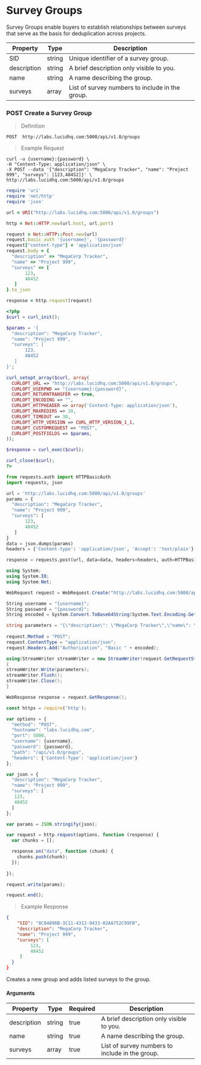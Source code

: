 # Survey Groups

Survey Groups enable buyers to establish relationships between surveys that serve as the basis for deduplication across projects.

| Property    | Type   | Description                                     |
|-------------|--------|-------------------------------------------------|
| SID         | string | Unique identifier of a survey group.            |
| description | string | A brief description only visible to you.        |
| name        | string | A name describing the group.                    |
| surveys     | array  | List of survey numbers to include in the group. |

### POST Create a Survey Group

> Definition

```plaintext
POST  http://labs.lucidhq.com:5000/api/v1.0/groups
```

> Example Request

```shell
curl -u {username}:{password} \
-H "Content-Type: application/json" \
-X POST --data '{"description": "MegaCorp Tracker", "name": "Project 999", "surveys": [123,48452]}' \
http://labs.lucidhq.com:5000/api/v1.0/groups
```

```ruby
require 'uri'
require 'net/http'
require 'json'

url = URI("http://labs.lucidhq.com:5000/api/v1.0/groups")

http = Net::HTTP.new(url.host, url.port)

request = Net::HTTP::Post.new(url)
request.basic_auth '{username}', '{password}'
request["content-type"] = 'application/json'
request.body = {
  "description" => "MegaCorp Tracker",
  "name" => "Project 999",
  "surveys" => [
       123,
       48452
   ]
}.to_json

response = http.request(request)
```

```php
<?php
$curl = curl_init();

$params = '{
  "description": "MegaCorp Tracker",
  "name": "Project 999",
  "surveys": [
       123,
       48452
   ]
}';

curl_setopt_array($curl, array(
  CURLOPT_URL => "http://labs.lucidhq.com:5000/api/v1.0/groups",
  CURLOPT_USERPWD => "{username}:{password}",
  CURLOPT_RETURNTRANSFER => true,
  CURLOPT_ENCODING => "",
  CURLOPT_HTTPHEADER => array('Content-Type: application/json'),
  CURLOPT_MAXREDIRS => 10,
  CURLOPT_TIMEOUT => 30,
  CURLOPT_HTTP_VERSION => CURL_HTTP_VERSION_1_1,
  CURLOPT_CUSTOMREQUEST => "POST",
  CURLOPT_POSTFIELDS => $params,
));

$response = curl_exec($curl);

curl_close($curl);
?>

```

```python
from requests.auth import HTTPBasicAuth
import requests, json

url = 'http://labs.lucidhq.com:5000/api/v1.0/groups'
params = {
  "description": "MegaCorp Tracker",
  "name": "Project 999",
  "surveys": [
       123,
       48452
   ]
}
data = json.dumps(params)
headers = {'Content-type': 'application/json', 'Accept': 'text/plain'}

response = requests.post(url, data=data, headers=headers, auth=HTTPBasicAuth('{username}', '{password}'))
```

```csharp
using System;
using System.IO;
using System.Net;

WebRequest request = WebRequest.Create("http://labs.lucidhq.com:5000/api/v1.0/groups");

String username = "{username}";
String password = "{password}";
String encoded = System.Convert.ToBase64String(System.Text.Encoding.GetEncoding("ISO-8859-1").GetBytes(username + ":" + password));

string parameters = "{\"description\": \"MegaCorp Tracker\",\"name\": \"Project 999\",\"surveys\": [123,48452]}";
	
request.Method = "POST";
request.ContentType = "application/json";
request.Headers.Add("Authorization", "Basic " + encoded);

using(StreamWriter streamWriter = new StreamWriter(request.GetRequestStream()))
{
streamWriter.Write(parameters);
streamWriter.Flush();
streamWriter.Close();
}

WebResponse response = request.GetResponse();
```

```javascript
const https = require('http');

var options = {
  "method": "POST",
  "hostname": "labs.lucidhq.com",
  "port": 5000,
  "username": {username},
  "password": {password},
  "path": "/api/v1.0/groups",
  "headers": {'Content-Type': 'application/json'}
};

var json = {
  "description": "MegaCorp Tracker",
  "name": "Project 999",
  "surveys": [
   123,
   48452
  ]
};

var params = JSON.stringify(json);

var request = http.request(options, function (response) {
  var chunks = [];

  response.on("data", function (chunk) {
    chunks.push(chunk);
  });
  
});

request.write(params);

request.end();
```

> Example Response

```json 
{
    "SID": "8C04896B-3C11-4312-9433-02AA752C99FB",
    "description": "MegaCorp Tracker",
    "name": "Project 999",
    "surveys": [
         123,
         48452
     ]
  }
}
```

Creates a new group and adds listed surveys to the group.

#### Arguments

| Property    | Type   | Required | Description                                     |
|-------------|--------|----------|-------------------------------------------------|
| description | string | true     | A brief description only visible to you.        |
| name        | string | true     | A name describing the group.                    |
| surveys     | array  | true     | List of survey numbers to include in the group. |
